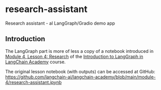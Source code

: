 # research-assistant
Research assistant - al LangGraph/Gradio demo app

## Introduction
The LangGraph part is more of less a copy of a notebook introduced in [Module 4, Lesson 4: Research](https://academy.langchain.com/courses/take/intro-to-langgraph/lessons/58239974-lesson-4-research-assistant) of the [Introduction to LangGraph in LangChain Academy](https://academy.langchain.com/courses/intro-to-langgraph) course.

The original lesson notebook (with outputs) can be accessed at GitHub: https://github.com/langchain-ai/langchain-academy/blob/main/module-4/research-assistant.ipynb


